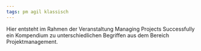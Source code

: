 ```yaml
---
tags: pm agil klassisch
---
```


Hier entsteht im Rahmen der Veranstaltung Managing Projects Successfully ein Kompendium zu unterschiedlichen Begriffen aus dem Bereich Projektmanagement.	